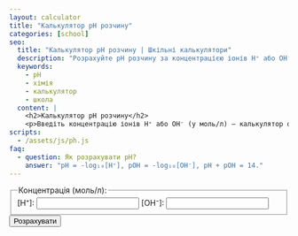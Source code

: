```yaml
---
layout: calculator
title: "Калькулятор pH розчину"
categories: [school]
seo:
  title: "Калькулятор pH розчину | Шкільні калькулятори"
  description: "Розрахуйте pH розчину за концентрацією іонів H⁺ або OH⁻. Зручно для хімії."
  keywords:
    - pH
    - хімія
    - калькулятор
    - школа
  content: |
    <h2>Калькулятор pH розчину</h2>
    <p>Введіть концентрацію іонів H⁺ або OH⁻ (у моль/л) — калькулятор обчислить pH або pOH та визначить, чи розчин кислий, нейтральний чи лужний.</p>
scripts:
  - /assets/js/ph.js
faq:
  - question: Як розрахувати pH?
    answer: "pH = -log₁₀[H⁺], pOH = -log₁₀[OH⁻], pH + pOH = 14."
---
```


<form id="ph-form" autocomplete="off">
  <fieldset>
    <legend>Концентрація (моль/л):</legend>
    <label>
      [H⁺]:
      <input type="number" id="ph-h" step="any" min="0">
    </label>
    <label>
      [OH⁻]:
      <input type="number" id="ph-oh" step="any" min="0">
    </label>
  </fieldset>
  <button type="submit">Розрахувати</button>
</form>
<div id="ph-result" class="result"></div>
